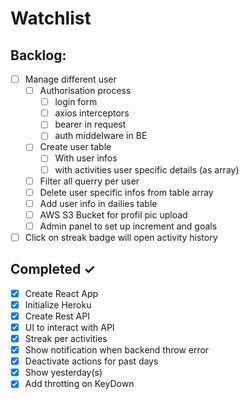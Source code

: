 # Watchlist

## Backlog:

- [ ] Manage different user
  - [ ] Authorisation process
    - [ ] login form
    - [ ] axios interceptors
    - [ ] bearer in request
    - [ ] auth middelware in BE
  - [ ] Create user table
    - [ ] With user infos
    - [ ] with activities user specific details (as array)
  - [ ] Filter all querry per user
  - [ ] Delete user specific infos from table array
  - [ ] Add user info in dailies table
  - [ ] AWS S3 Bucket for profil pic upload 
  - [ ] Admin panel to set up increment and goals
- [ ] Click on streak badge will open activity history
 
## Completed ✓

- [x] Create React App
- [x] Initialize Heroku
- [x] Create Rest API
- [x] UI to interact with API
- [x] Streak per activities
- [x] Show notification when backend throw error
- [x] Deactivate actions for past days
- [x] Show yesterday(s)
- [x] Add throtting on KeyDown
